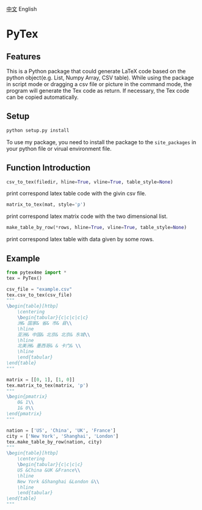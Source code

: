 [中文](https://github.com/HarryXD2018/PyTex/blob/master/README.md)	English

# PyTex

## Features

This is a Python package that could generate LaTeX code based on the python object(e.g. List, Numpy Array, CSV table). While using the package in script mode or dragging a csv file or picture in the command mode, the program will generate the Tex code as return. If necessary, the Tex code can be copied automatically. 

## Setup

~~~python
python setup.py install
~~~

To use my package, you need to install the package to the `site_packages` in your python file or virual environment file. 

## Function Introduction

~~~python
csv_to_tex(filedir, hline=True, vline=True, table_style=None)
~~~

print correspond latex table code with the givin csv file.

~~~python
matrix_to_tex(mat, style='p')
~~~

print correspond latex matrix code with the two dimensional list.

~~~python
make_table_by_row(*rows, hline=True, vline=True, table_style=None)
~~~

print correspond latex table with data given by some rows. 



## Example

~~~python
from pytex4me import *
tex = PyTex()

csv_file = "example.csv"
tex.csv_to_tex(csv_file)
"""
\begin{table}[htbp]
	\centering
	\begin{tabular}{c|c|c|c|c}
	洲& 国家& 省& 市& 县\\
	\hline
	亚洲& 中国& 北京& 北京& 东城\\
	\hline
	北美洲& 墨西哥& & 卡门& \\
	\hline
	\end{tabular}
\end{table}
"""

matrix = [[0, 1], [1, 0]]
tex.matrix_to_tex(matrix, 'p')
"""
\begin{pmatrix}
	0& 1\\
	1& 0\\
\end{pmatrix}
"""

nation = ['US', 'China', 'UK', 'France']
city = ['New York', 'Shanghai', 'London']
tex.make_table_by_row(nation, city)
"""
\begin{table}[htbp]
	\centering
	\begin{tabular}{c|c|c|c}
	US &China &UK &France\\
	\hline
	New York &Shanghai &London &\\
	\hline
	\end{tabular}
\end{table}
"""
~~~

